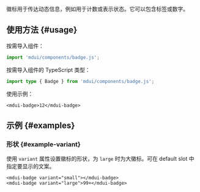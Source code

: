 徽标用于传达动态信息，例如用于计数或表示状态。它可以包含标签或数字。

## 使用方法 {#usage}

按需导入组件：

```js
import 'mdui/components/badge.js';
```

按需导入组件的 TypeScript 类型：

```ts
import type { Badge } from 'mdui/components/badge.js';
```

使用示例：

```html,example
<mdui-badge>12</mdui-badge>
```

## 示例 {#examples}

### 形状 {#example-variant}

使用 `variant` 属性设置徽标的形状，为 `large` 时为大徽标。可在 default slot 中指定要显示的文案。

```html,example,expandable
<mdui-badge variant="small"></mdui-badge>
<mdui-badge variant="large">99+</mdui-badge>
```
